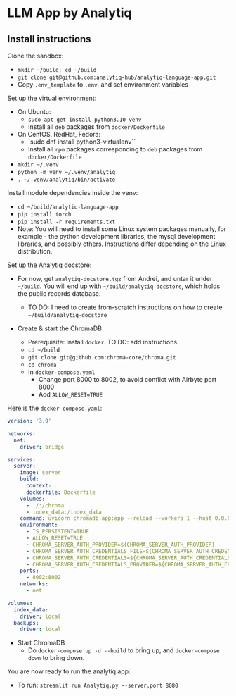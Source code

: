 # LLM App by Analytiq

## Install instructions

Clone the sandbox:
* `mkdir ~/build; cd ~/build`
* `git clone git@github.com:analytiq-hub/analytiq-language-app.git`
* Copy `.env_template` to `.env`, and set environment variables

Set up the virtual environment:
* On Ubuntu:
  * `sudo apt-get install python3.10-venv`
  * Install all `deb` packages from `docker/Dockerfile`
* On CentOS, RedHat, Fedora:
  * `sudo dnf install python3-virtualenv``
  * Install all `rpm` packages corresponding to `deb` packages from `docker/Dockerfile`
* `mkdir ~/.venv`
* `python -m venv ~/.venv/analytiq`
* `. ~/.venv/analytiq/bin/activate`

Install module dependencies inside the venv:
* `cd ~/build/analytiq-language-app`
* `pip install torch`
* `pip install -r requirements.txt`
* Note: You will need to install some Linux system packages manually, for example - the python development libraries, the mysql development libraries, and possibly others. Instructions differ depending on the Linux distribution.

Set up the Analytiq docstore:
* For now, get `analytiq-docstore.tgz` from Andrei, and untar it under `~/build`. You will end up with `~/build/analytiq-docstore`, which holds the public records database.
  * TO DO: I need to create from-scratch instructions on how to create `~/build/analytiq-docstore`

* Create & start the ChromaDB
  * Prerequisite: Install `docker`. TO DO: add instructions.
  * `cd ~/build`
  * `git clone git@github.com:chroma-core/chroma.git`
  * `cd chroma`
  * In `docker-compose.yaml`
    * Change port 8000 to 8002, to avoid conflict with Airbyte port 8000
    * Add `ALLOW_RESET=TRUE`

Here is the `docker-compose.yaml`:
```yaml
version: '3.9'

networks:
  net:
    driver: bridge

services:
  server:
    image: server
    build:
      context: .
      dockerfile: Dockerfile
    volumes:
      - ./:/chroma
      - index_data:/index_data
    command: uvicorn chromadb.app:app --reload --workers 1 --host 0.0.0.0 --port 8002 --log-config log_config.yml
    environment:
      - IS_PERSISTENT=TRUE
      - ALLOW_RESET=TRUE
      - CHROMA_SERVER_AUTH_PROVIDER=${CHROMA_SERVER_AUTH_PROVIDER}
      - CHROMA_SERVER_AUTH_CREDENTIALS_FILE=${CHROMA_SERVER_AUTH_CREDENTIALS_FILE}
      - CHROMA_SERVER_AUTH_CREDENTIALS=${CHROMA_SERVER_AUTH_CREDENTIALS}
      - CHROMA_SERVER_AUTH_CREDENTIALS_PROVIDER=${CHROMA_SERVER_AUTH_CREDENTIALS_PROVIDER}
    ports:
      - 8002:8002
    networks:
      - net

volumes:
  index_data:
    driver: local
  backups:
    driver: local
```
* Start ChromaDB
  * Do `docker-compose up -d --build` to bring up, and `docker-compose down` to bring down.

You are now ready to run the analytiq app:
* To run: `streamlit run Analytiq.py --server.port 8080`